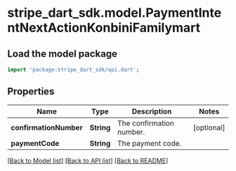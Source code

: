 # stripe_dart_sdk.model.PaymentIntentNextActionKonbiniFamilymart

## Load the model package
```dart
import 'package:stripe_dart_sdk/api.dart';
```

## Properties
Name | Type | Description | Notes
------------ | ------------- | ------------- | -------------
**confirmationNumber** | **String** | The confirmation number. | [optional] 
**paymentCode** | **String** | The payment code. | 

[[Back to Model list]](../README.md#documentation-for-models) [[Back to API list]](../README.md#documentation-for-api-endpoints) [[Back to README]](../README.md)


